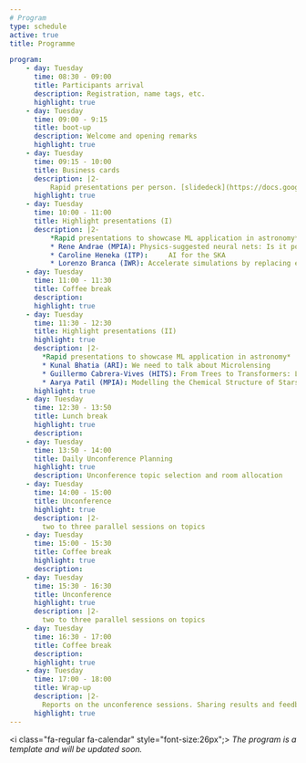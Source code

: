 ```yaml
---
# Program
type: schedule
active: true
title: Programme

program:
    - day: Tuesday
      time: 08:30 - 09:00
      title: Participants arrival
      description: Registration, name tags, etc.
      highlight: true
    - day: Tuesday
      time: 09:00 - 9:15
      title: boot-up
      description: Welcome and opening remarks
      highlight: true
    - day: Tuesday
      time: 09:15 - 10:00
      title: Business cards
      description: |2-
          Rapid presentations per person. [slidedeck](https://docs.google.com/presentation/d/1nDZB_DmbJBpQW8rIlwnGTvo5pYUrZ-PH-L7-9dg63cU/edit?usp=sharing)
      highlight: true
    - day: Tuesday
      time: 10:00 - 11:00
      title: Highlight presentations (I)
      description: |2-
          *Rapid presentations to showcase ML application in astronomy*
          * Rene Andrae (MPIA): Physics-suggested neural nets: Is it possible to get the neural net to respect physics equations truly?
          * Caroline Heneka (ITP):     AI for the SKA
          * Lorenzo Branca (IWR): Accelerate simulations by replacing expensive tasks with deep learning based surrogates.
    - day: Tuesday
      time: 11:00 - 11:30
      title: Coffee break
      description:
      highlight: true
    - day: Tuesday
      time: 11:30 - 12:30
      title: Highlight presentations (II)
      highlight: true
      description: |2-
        *Rapid presentations to showcase ML application in astronomy*
        * Kunal Bhatia (ARI): We need to talk about Microlensing
        * Guillermo Cabrera-Vives (HITS): From Trees to Transformers: Light Curve Analysis with ALeRCE
        * Aarya Patil (MPIA): Modelling the Chemical Structure of Stars using Simulation-Based Inference: Prospects for Galactic Archaeology
      highlight: true
    - day: Tuesday
      time: 12:30 - 13:50
      title: Lunch break
      highlight: true
      description:
    - day: Tuesday
      time: 13:50 - 14:00
      title: Daily Unconference Planning
      highlight: true
      description: Unconference topic selection and room allocation
    - day: Tuesday
      time: 14:00 - 15:00
      title: Unconference
      highlight: true
      description: |2-
        two to three parallel sessions on topics
    - day: Tuesday
      time: 15:00 - 15:30
      title: Coffee break
      highlight: true
      description:
    - day: Tuesday
      time: 15:30 - 16:30
      title: Unconference
      highlight: true
      description: |2-
        two to three parallel sessions on topics
    - day: Tuesday
      time: 16:30 - 17:00
      title: Coffee break
      description:
      highlight: true
    - day: Tuesday
      time: 17:00 - 18:00
      title: Wrap-up
      description: |2-
        Reports on the unconference sessions. Sharing results and feedback.
      highlight: true
---
```


<i class="fa-regular fa-calendar" style="font-size:26px";></i> _The program is a template and will be updated soon._
